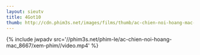 ```yaml
---
layout: sieutv
title: 4Got10
thumb: http://cdn.phim3s.net/images/films/thumb/ac-chien-noi-hoang-mac-4got10-2015.jpg
---
```

{% include jwpadv src='//phim3s.net/phim-le/ac-chien-noi-hoang-mac_8667/xem-phim//video.mp4' %}